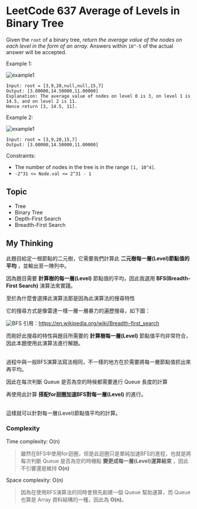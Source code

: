 # LeetCode 637 Average of Levels in Binary Tree
Given the `root` of a binary tree, *return the average value of the nodes on each level in the form of an array.* Answers within `10^-5` of the actual answer will be accepted.


Example 1:

![example1](https://assets.leetcode.com/uploads/2021/03/09/avg1-tree.jpg)

```
Input: root = [3,9,20,null,null,15,7]
Output: [3.00000,14.50000,11.00000]
Explanation: The average value of nodes on level 0 is 3, on level 1 is 14.5, and on level 2 is 11.
Hence return [3, 14.5, 11].
```

Example 2:

![example1](https://assets.leetcode.com/uploads/2021/03/09/avg2-tree.jpg)

```
Input: root = [3,9,20,15,7]
Output: [3.00000,14.50000,11.00000]
```

Constraints:

- The number of nodes in the tree is in the range `[1, 10^4]`.
- `-2^31 <= Node.val <= 2^31 - 1`

## Topic
- Tree
- Binary Tree
- Depth-First Search
- Breadth-First Search

## My Thinking
此題目給定一根節點的二元樹，它需要我們計算此 **二元樹每一層(Level)節點值的平均** ，並輸出至一陣列中。

因為題目需要 **計算樹的每一層(Level)** 節點值的平均，因此我選用 **BFS(Breadth-First Search)** 演算法來實踐。

至於為什麼會選擇此演算法那是因為此演算法的搜尋特性

它的搜尋方式是像雷達一樣一層一層暴力的遍歷搜尋，如下圖：

![BFS](https://upload.wikimedia.org/wikipedia/commons/4/46/Animated_BFS.gif)
引用：https://en.wikipedia.org/wiki/Breadth-first_search

而剛好此搜尋的特性與題目所需要的 **計算樹每一層(Level)** 節點值平均非常符合，因此本題使用此演算法進行解題。<br><br>

過程中與一般BFS演算法寫法相同，不一樣的地方在於需要將每一層節點值抓出來再平均。

因此在每次判斷 Queue 是否為空的時候都需要進行 Queue 長度的計算

再使用此計算 **搭配for迴圈加速BFS對每一層(Level)** 的進行。<br><br>

這樣就可以針對每一層(Level)節點值平均的計算。


### Complexity
Time complexity: O(n)
> 雖然在BFS中使用for迴圈，但是此迴圈只是單純加速BFS的進程，也就是將每次判斷 Queue 是否為空的時機點 **變更成每一層(Level)運算結束** ，因此不引響還是維持 **O(n)**

Space complexity: O(n)
> 因為在使用BFS演算法的同時會預先創建一個 Queue 幫助運算，而 Queue 也算是 Array 資料結構的一種，因此為 **O(n)**。